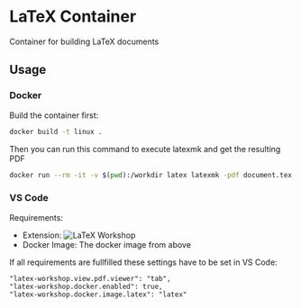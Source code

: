 # LaTeX Container
Container for building LaTeX documents

## Usage
### Docker
Build the container first:
```bash
docker build -t linux .
```

Then you can run this command to execute latexmk and get the resulting PDF
```bash
docker run --rm -it -v $(pwd):/workdir latex latexmk -pdf document.tex
```

### VS Code
Requirements:

* Extension: ![LaTeX Workshop](https://marketplace.visualstudio.com/items?itemName=James-Yu.latex-workshop)
* Docker Image: The docker image from above

If all requirements are fullfilled these settings have to be set in VS Code:
```
"latex-workshop.view.pdf.viewer": "tab",
"latex-workshop.docker.enabled": true,
"latex-workshop.docker.image.latex": "latex"
```
